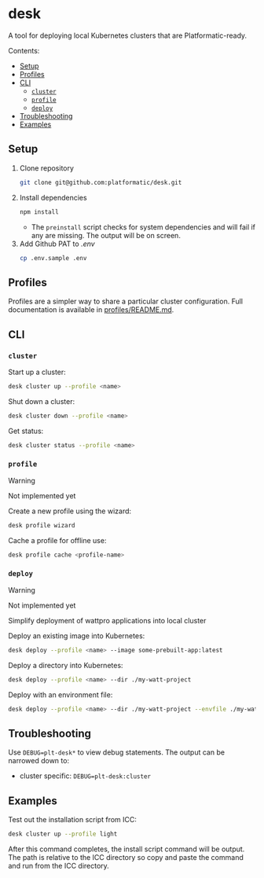 # desk

A tool for deploying local Kubernetes clusters that are
Platformatic-ready.

Contents:

* [Setup](#setup)
* [Profiles](#profiles)
* [CLI](#cli)
    * [`cluster`](#cluster)
    * [`profile`](#profile)
    * [`deploy`](#deploy)
* [Troubleshooting](#troubleshooting)
* [Examples](#examples)


## Setup

1. Clone repository
    ```sh
    git clone git@github.com:platformatic/desk.git
    ```
2. Install dependencies
    ```sh
    npm install
    ```
    * The `preinstall` script checks for system dependencies and will fail if
      any are missing. The output will be on screen.
3. Add Github PAT to _.env_
    ```sh
    cp .env.sample .env
    ```

## Profiles

Profiles are a simpler way to share a particular cluster configuration. Full
documentation is available in [profiles/README.md]().

## CLI

### `cluster`

Start up a cluster:

```sh
desk cluster up --profile <name>
```

Shut down a cluster: 

```sh
desk cluster down --profile <name>
```

Get status:

```sh
desk cluster status --profile <name>
```

### `profile`

> [!WARNING]
> Not implemented yet

Create a new profile using the wizard:

```sh
desk profile wizard
```

Cache a profile for offline use:

```sh
desk profile cache <profile-name>
```

### `deploy`

> [!WARNING]
> Not implemented yet

Simplify deployment of wattpro applications into local cluster

Deploy an existing image into Kubernetes:

```sh
desk deploy --profile <name> --image some-prebuilt-app:latest
```

Deploy a directory into Kubernetes:

```sh
desk deploy --profile <name> --dir ./my-watt-project
```

Deploy with an environment file:

```sh
desk deploy --profile <name> --dir ./my-watt-project --envfile ./my-watt-project/.env
```

## Troubleshooting

Use `DEBUG=plt-desk*` to view debug statements. The output can be narrowed down
to:

* cluster specific: `DEBUG=plt-desk:cluster`

## Examples

Test out the installation script from ICC:

```sh
desk cluster up --profile light
```

After this command completes, the install script command will be output. The
path is relative to the ICC directory so copy and paste the command and run from
the ICC directory.
